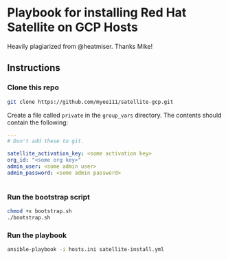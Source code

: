 # Playbook for installing Red Hat Satellite on GCP Hosts

Heavily plagiarized from @heatmiser. Thanks Mike!

## Instructions

### Clone this repo

```bash
git clone https://github.com/myee111/satellite-gcp.git
```

Create a file called `private` in the `group_vars` directory. The contents should contain the following:

```yaml
---
# Don't add these to git.

satellite_activation_key: <some activation key>
org_id: "<some org key>"
admin_user: <some admin user>
admin_password: <some admin password>
 
```

### Run the bootstrap script

```bash
chmod +x bootstrap.sh
./bootstrap.sh
```

<!-- ### Install ansible.posix from Ansible Galaxy

```bash
ansible-galaxy install ansible.posix
```

### Install Ansible

```bash
yum install -y ansible
``` -->

### Run the playbook

```bash
ansible-playbook -i hosts.ini satellite-install.yml
```
